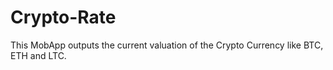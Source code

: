 # Crypto-Rate
This MobApp outputs the current valuation of the Crypto Currency like BTC, ETH and LTC.
